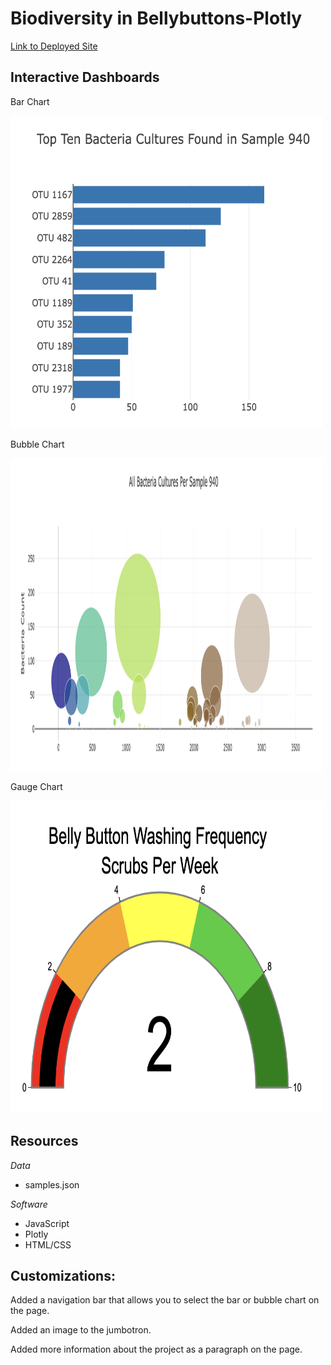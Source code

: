 # Biodiversity in Bellybuttons-Plotly

[Link to Deployed Site](https://aborden23.github.io/Biodiversity-Plotly/)

## Interactive Dashboards

Bar Chart

<img src="https://github.com/ABorden23/Biodiversity-Plotly/blob/main/static/images/Top%20Ten%20Bacteria%20Bar%20Chart.jpeg%20.png" width="500" height="500">

Bubble Chart

<img src="https://github.com/ABorden23/Biodiversity-Plotly/blob/main/static/images/Bubble%20Chart.jpeg" width="500" height="500">

Gauge Chart

<img src="https://github.com/ABorden23/Biodiversity-Plotly/blob/main/static/images/Gauge.jpeg" width="500" height="500">


## Resources

*Data* 

* samples.json

*Software*

* JavaScript
* Plotly
* HTML/CSS

## Customizations:

Added a navigation bar that allows you to select the bar or bubble chart on the page.

Added an image to the jumbotron.

Added more information about the project as a paragraph on the page.



